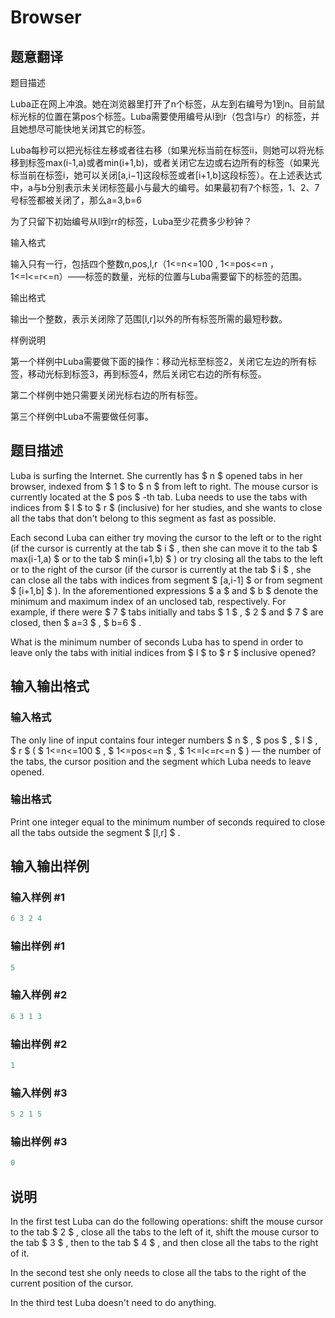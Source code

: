 # Browser

## 题意翻译

题目描述

Luba正在网上冲浪。她在浏览器里打开了n个标签，从左到右编号为1到n。目前鼠标光标的位置在第pos个标签。Luba需要使用编号从l到r（包含l与r）的标签，并且她想尽可能快地关闭其它的标签。

Luba每秒可以把光标往左移或者往右移（如果光标当前在标签ii，则她可以将光标移到标签max(i-1,a)或者min(i+1,b)，或者关闭它左边或右边所有的标签（如果光标当前在标签i，她可以关闭[a,i−1]这段标签或者[i+1,b]这段标签）。在上述表达式中，a与b分别表示未关闭标签最小与最大的编号。如果最初有7个标签，1、2、7号标签都被关闭了，那么a=3,b=6

为了只留下初始编号从ll到rr的标签，Luba至少花费多少秒钟？

输入格式

输入只有一行，包括四个整数n,pos,l,r（1<=n<=100 , 1<=pos<=n ，1<=l<=r<=n）——标签的数量，光标的位置与Luba需要留下的标签的范围。

输出格式

输出一个整数，表示关闭除了范围[l,r]以外的所有标签所需的最短秒数。

样例说明

第一个样例中Luba需要做下面的操作：移动光标至标签2，关闭它左边的所有标签，移动光标到标签3，再到标签4，然后关闭它右边的所有标签。

第二个样例中她只需要关闭光标右边的所有标签。

第三个样例中Luba不需要做任何事。

## 题目描述

Luba is surfing the Internet. She currently has $ n $ opened tabs in her browser, indexed from $ 1 $ to $ n $ from left to right. The mouse cursor is currently located at the $ pos $ -th tab. Luba needs to use the tabs with indices from $ l $ to $ r $ (inclusive) for her studies, and she wants to close all the tabs that don't belong to this segment as fast as possible.

Each second Luba can either try moving the cursor to the left or to the right (if the cursor is currently at the tab $ i $ , then she can move it to the tab $ max(i-1,a) $ or to the tab $ min(i+1,b) $ ) or try closing all the tabs to the left or to the right of the cursor (if the cursor is currently at the tab $ i $ , she can close all the tabs with indices from segment $ [a,i-1] $ or from segment $ [i+1,b] $ ). In the aforementioned expressions $ a $ and $ b $ denote the minimum and maximum index of an unclosed tab, respectively. For example, if there were $ 7 $ tabs initially and tabs $ 1 $ , $ 2 $ and $ 7 $ are closed, then $ a=3 $ , $ b=6 $ .

What is the minimum number of seconds Luba has to spend in order to leave only the tabs with initial indices from $ l $ to $ r $ inclusive opened?

## 输入输出格式

### 输入格式

The only line of input contains four integer numbers $ n $ , $ pos $ , $ l $ , $ r $ ( $ 1<=n<=100 $ , $ 1<=pos<=n $ , $ 1<=l<=r<=n $ ) — the number of the tabs, the cursor position and the segment which Luba needs to leave opened.

### 输出格式

Print one integer equal to the minimum number of seconds required to close all the tabs outside the segment $ [l,r] $ .

## 输入输出样例

### 输入样例 #1

```cpp
6 3 2 4

```
### 输出样例 #1

```cpp
5

```
### 输入样例 #2

```cpp
6 3 1 3

```
### 输出样例 #2

```cpp
1

```
### 输入样例 #3

```cpp
5 2 1 5

```
### 输出样例 #3

```cpp
0

```
## 说明

In the first test Luba can do the following operations: shift the mouse cursor to the tab $ 2 $ , close all the tabs to the left of it, shift the mouse cursor to the tab $ 3 $ , then to the tab $ 4 $ , and then close all the tabs to the right of it.

In the second test she only needs to close all the tabs to the right of the current position of the cursor.

In the third test Luba doesn't need to do anything.

